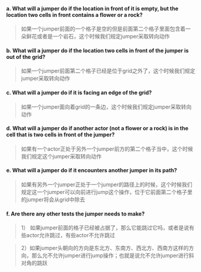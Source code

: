 #### a. What will a jumper do if the location in front of it is empty, but the location two cells in front contains a flower or a rock?

> 如果一个jumper前面的一个格子是空的但是前面第二个格子里面包含着一朵鲜花或者是一个岩石，这个时候我们规定jumper采取转向动作


#### b. What will a jumper do if the location two cells in front of the jumper is out of the grid?

> 如果一个jumper前面第二个格子已经是位于grid之外了，这个时候我们规定jumper采取转向动作

#### c. What will a jumper do if it is facing an edge of the grid?

> 如果一个jumper面向着grid的一条边，这个时候我们规定jumper采取转向动作

#### d. What will a jumper do if another actor (not a flower or a rock) is in the cell that is two cells in front of the jumper?

> 如果有一个actor正处于另外一个jumper前方的第二个格子当中，这个时候我们规定这个jumper采取转向动作
#### e. What will a jumper do if it encounters another jumper in its path?

> 如果有另外一个jumper正处于一个jumper的路径上的时候，这个时候我们规定这一个jumper可以向前进行jump这个操作，位于它前面第二个格子里的jumper将会从grid中除去

#### f. Are there any other tests the jumper needs to make?

>  1） 如果jumper前面的格子已经被占据了，那么它能跳过它吗，或者是说有些actor允许跳过，有些actor不允许跳过

> 2）如果jumper头朝向的方向是东北方、东南方、西北方、西南方这样的方向，那么允不允许jumper进行jump操作；也就是说允不允许jumper进行斜对角的跳跃